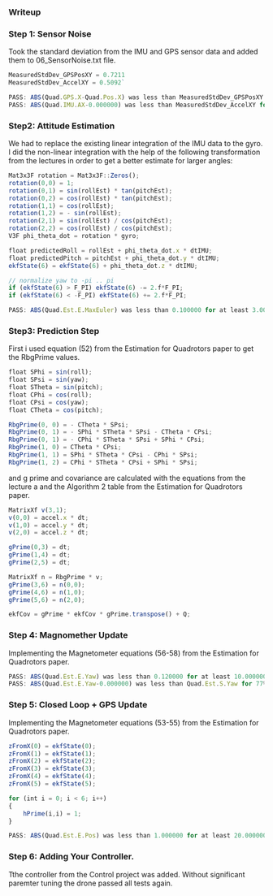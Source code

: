 ### Writeup

### Step 1: Sensor Noise
Took the standard deviation from the IMU and GPS sensor data and added them to 06_SensorNoise.txt file.

```javascript
MeasuredStdDev_GPSPosXY = 0.7211
MeasuredStdDev_AccelXY = 0.5092`
```

```javascript
PASS: ABS(Quad.GPS.X-Quad.Pos.X) was less than MeasuredStdDev_GPSPosXY for 68% of the time
PASS: ABS(Quad.IMU.AX-0.000000) was less than MeasuredStdDev_AccelXY for 69% of the time
```

### Step2: Attitude Estimation
We had to replace the existing linear integration of the IMU data to the gyro. I did the non-linear integration with the help of the following transformation from the lectures in order to get a better estimate for larger angles:

```javascript
Mat3x3F rotation = Mat3x3F::Zeros();
rotation(0,0) = 1;
rotation(0,1) = sin(rollEst) * tan(pitchEst);
rotation(0,2) = cos(rollEst) * tan(pitchEst);
rotation(1,1) = cos(rollEst);
rotation(1,2) = - sin(rollEst);
rotation(2,1) = sin(rollEst) / cos(pitchEst);
rotation(2,2) = cos(rollEst) / cos(pitchEst);
V3F phi_theta_dot = rotation * gyro;

float predictedRoll = rollEst + phi_theta_dot.x * dtIMU;
float predictedPitch = pitchEst + phi_theta_dot.y * dtIMU;
ekfState(6) = ekfState(6) + phi_theta_dot.z * dtIMU;

// normalize yaw to -pi .. pi
if (ekfState(6) > F_PI) ekfState(6) -= 2.f*F_PI;
if (ekfState(6) < -F_PI) ekfState(6) += 2.f*F_PI;
```

```javascript
PASS: ABS(Quad.Est.E.MaxEuler) was less than 0.100000 for at least 3.000000 seconds
```

### Step3: Prediction Step
First i used equation (52) from the Estimation for Quadrotors paper to get the RbgPrime values.

```javascript
float SPhi = sin(roll);
float SPsi = sin(yaw);
float STheta = sin(pitch);
float CPhi = cos(roll);
float CPsi = cos(yaw);
float CTheta = cos(pitch);

RbgPrime(0, 0) = - CTheta * SPsi;
RbgPrime(0, 1) = - SPhi * STheta * SPsi - CTheta * CPsi;
RbgPrime(0, 1) = - CPhi * STheta * SPsi + SPhi * CPsi;
RbgPrime(1, 0) = CTheta * CPsi;
RbgPrime(1, 1) = SPhi * STheta * CPsi - CPhi * SPsi;
RbgPrime(1, 2) = CPhi * STheta * CPsi + SPhi * SPsi;
```

and g prime and covariance are calculated with the equations from the lecture a and the Algorithm 2 table from the Estimation for Quadrotors paper.
```javascript
MatrixXf v(3,1);
v(0,0) = accel.x * dt;
v(1,0) = accel.y * dt;
v(2,0) = accel.z * dt;

gPrime(0,3) = dt;
gPrime(1,4) = dt;
gPrime(2,5) = dt;

MatrixXf n = RbgPrime * v;
gPrime(3,6) = n(0,0);
gPrime(4,6) = n(1,0);
gPrime(5,6) = n(2,0);

ekfCov = gPrime * ekfCov * gPrime.transpose() + Q;
```

### Step 4: Magnomether Update
Implementing the Magnetometer equations (56-58) from the Estimation for Quadrotors paper.

```javascript
PASS: ABS(Quad.Est.E.Yaw) was less than 0.120000 for at least 10.000000 seconds
PASS: ABS(Quad.Est.E.Yaw-0.000000) was less than Quad.Est.S.Yaw for 77% of the time
```

### Step 5: Closed Loop + GPS Update
Implementing the Magnetometer equations (53-55) from the Estimation for Quadrotors paper.

```javascript
zFromX(0) = ekfState(0);
zFromX(1) = ekfState(1);
zFromX(2) = ekfState(2);
zFromX(3) = ekfState(3);
zFromX(4) = ekfState(4);
zFromX(5) = ekfState(5);

for (int i = 0; i < 6; i++)
{
    hPrime(i,i) = 1;
}
```

```javascript
PASS: ABS(Quad.Est.E.Pos) was less than 1.000000 for at least 20.000000 seconds
```
### Step 6: Adding Your Controller.
Tthe controller from the Control project was added. Without significant paremter tuning the drone passed all tests again.
